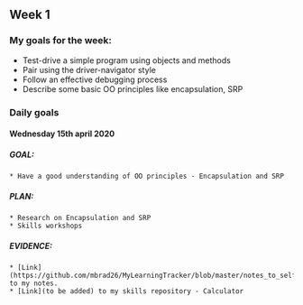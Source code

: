 ## Week 1

### My goals for the week:

* Test-drive a simple program using objects and methods
* Pair using the driver-navigator style
* Follow an effective debugging process
* Describe some basic OO principles like encapsulation, SRP

### Daily goals

#### Wednesday 15th april 2020

##### GOAL:
    * Have a good understanding of OO principles - Encapsulation and SRP
    
##### PLAN:
    * Research on Encapsulation and SRP
    * Skills workshops

##### EVIDENCE:
    * [Link](https://github.com/mbrad26/MyLearningTracker/blob/master/notes_to_self/week1_notes.md) to my notes.
    * [Link](to be added) to my skills repository - Calculator 
    